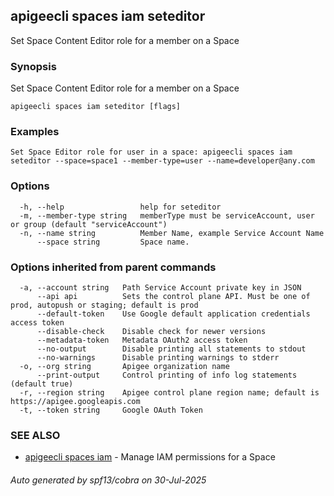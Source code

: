 ## apigeecli spaces iam seteditor

Set Space Content Editor role for a member on a Space

### Synopsis

Set Space Content Editor role for a member on a Space

```
apigeecli spaces iam seteditor [flags]
```

### Examples

```
Set Space Editor role for user in a space: apigeecli spaces iam seteditor --space=space1 --member-type=user --name=developer@any.com
```

### Options

```
  -h, --help                 help for seteditor
  -m, --member-type string   memberType must be serviceAccount, user or group (default "serviceAccount")
  -n, --name string          Member Name, example Service Account Name
      --space string         Space name.
```

### Options inherited from parent commands

```
  -a, --account string   Path Service Account private key in JSON
      --api api          Sets the control plane API. Must be one of prod, autopush or staging; default is prod
      --default-token    Use Google default application credentials access token
      --disable-check    Disable check for newer versions
      --metadata-token   Metadata OAuth2 access token
      --no-output        Disable printing all statements to stdout
      --no-warnings      Disable printing warnings to stderr
  -o, --org string       Apigee organization name
      --print-output     Control printing of info log statements (default true)
  -r, --region string    Apigee control plane region name; default is https://apigee.googleapis.com
  -t, --token string     Google OAuth Token
```

### SEE ALSO

* [apigeecli spaces iam](apigeecli_spaces_iam.md)	 - Manage IAM permissions for a Space

###### Auto generated by spf13/cobra on 30-Jul-2025

